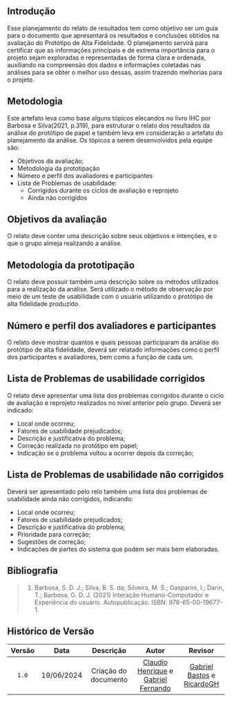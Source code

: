 ## Introdução

Esse planejamento do relato de resultados tem como objetivo ser um guia para o documento que apresentará os resultados e conclusões obtidos na avaliação do Protótipo de Alta Fidelidade. O planejamento servirá para certificar que as informações principais e de extrema importância para o projeto sejam exploradas e representadas de forma clara e ordenada, auxiliando na compreensão dos dados e informações coletadas nas análises para se obter o melhor uso dessas, assim trazendo melhorias para o projeto.

## Metodologia

Este artefato leva como base alguns tópicos elecandos no livro IHC por Barbosa e Silva(2021, p.319), para estruturar o relato dos resultados da análise do protótipo de papel e também leva em consideração o artefato do planejamento da análise. Os tópicos a serem desenvolvidos pela equipe são:

- Objetivos da avaliação;
- Metodologia da prototipação
- Número e perfil dos avaliadores e participantes
- Lista de Problemas de usabilidade:
    - Corrigidos durante os ciclos de avaliação e reprojeto
    - Ainda não corrigidos

## Objetivos da avaliação
O relato deve conter uma descrição sobre seus objetivos e intenções, e o que o grupo almeja realizando a análise.

## Metodologia da prototipação
O relato deve possuir também uma descrição sobre os métodos utilizados para a realização da análise. Será utilizado o método de observação por meio de um teste de usabilidade com o usuário utilizando o protótipo de alta fidelidade produzido.

## Número e perfil dos avaliadores e participantes
O relato deve mostrar quantos e quais pessoas participaram da análise do protótipo de alta fidelidade, deverá ser relatado informações como o perfil dos participantes e avaliadores, bem como a função de cada um. 

## Lista de Problemas de usabilidade corrigidos
O relato deve apresentar uma lista dos problemas corrigidos durante o ciclo de avaliação e reprojeto realizados no nível anterior pelo grupo. Deverá ser indicado:

- Local onde ocorreu;
- Fatores de usabilidade prejudicados;
- Descrição e justificativa do problema;
- Correção realizada no protótipo em papel;
- Indicação se o problema voltou a ocorrer depois da correção;

## Lista de Problemas de usabilidade não corrigidos
Deverá ser apresentado pelo relo também uma lista dos problemas de usabilidade ainda não corrigidos, indicando:

- Local onde ocorreu;
- Fatores de usabilidade prejudicados;
- Descrição e justificativa do problema;
- Prioridade para correção;
- Sugestões de correção;
- Indicações de partes do sistema que podem ser mais bem elaboradas.


## Bibliografia

> 1. Barbosa, S. D. J.; Silva, B. S. da; Silveira, M. S.; Gasparini, I.; Darin, T.; Barbosa, G. D. J. (2021) Interação Humano-Computador e Experiência do usuário. Autopublicação. ISBN: 978-65-00-19677-1. 

## Histórico de Versão

| Versão | Data | Descrição | Autor | Revisor
|:-:|:-:|:-:|:-:|:-:|
|`1.0`| 19/06/2024 | Criação do documento| [Claudio Henrique][ClaudioGH] e [Gabriel Fernando][GabrielFGH]| [Gabriel Bastos][GabrielBGH] e [RicardoGH][RicardoGH]|

[GabrielFGH]: https://github.com/MMcLovin
[GabrielBGH]: https://github.com/https://github.com/Bertolazi
[ClaudioGH]: https://github.com/claudiohsc
[EliasGH]: https://www.github.com/EliasOliver21
[PabloGH]: https://github.com/pabloheika
[RicardoGH]: https://www.github.com/avmricardo
